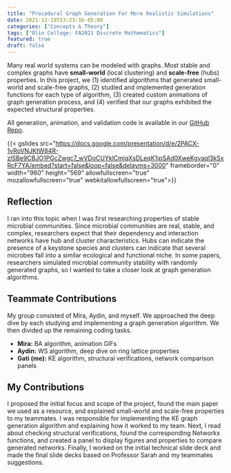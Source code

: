 ```yaml
---
title: "Procedural Graph Generation For More Realistic Simulations"
date: 2021-12-18T23:23:16-05:00
categories: ["Concepts & Theory"]
tags: ["Olin College: FA2021 Discrete Mathematics"]
featured: true
draft: false
---
```


Many real world systems can be modeled with graphs. Most stable and complex graphs have **small-world** (local clustering) and **scale-free** (hubs) properties. In this project, we (1) identified algorithms that generated small-world and scale-free graphs, (2) studied and implemented generation functions for each type of algorithm, (3) created custom animations of graph generation process, and (4) verified that our graphs exhibited the expected structural properties.

All generation, animation, and validation code is available in our [GitHub Repo](https://github.com/GatiAher/network-generation).

{{< gslides src="https://docs.google.com/presentation/d/e/2PACX-1vRoVNJKtW84R-zlSBe9CBJO1PGcZwgc7_wVDoCUYklCmjqXsDLeqK1ipSAd0XweKgvaql3kSxRcF7YA/embed?start=false&loop=false&delayms=3000" frameborder="0" width="960" height="569" allowfullscreen="true" mozallowfullscreen="true" webkitallowfullscreen="true">}}

<!--more-->

## Reflection

I ran into this topic when I was first researching properties of stable microbial communities. Since microbial communities are real, stable, and complex, researchers expect that their dependency and interaction networks have hub and cluster characteristics. Hubs can indicate the presence of a keystone species and clusters can indicate that several microbes fall into a similar ecological and functional niche. In some papers, researchers simulated microbial community stability with randomly generated graphs, so I wanted to take a closer look at graph generation algorithms.

## Teammate Contributions

My group consisted of Mira, Aydin, and myself. We approached the deep dive by each studying and implementing a graph generation algorithm. We then divided up the remaining coding tasks.

* **Mira:** BA algorithm, animation GIFs
* **Aydin:** WS algorithm, deep dive on ring lattice properties
* **Gati (me):** KE algorithm, structural verifications, network comparison panels

## My Contributions

I proposed the initial focus and scope of the project, found the main paper we used as a resource, and explained small-world and scale-free properties to my teammates. I was responsible for implementing the KE graph generation algorithm and explaining how it worked to my team. Next, I read about checking structural verifications, found the corresponding Networkx functions, and created a panel to display figures and properties to compare generated networks. Finally, I worked on the initial technical slide deck and made the final slide decks based on Professor Sarah and my teammates suggestions.

